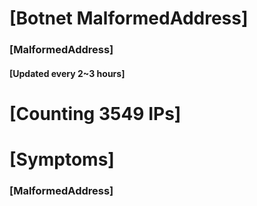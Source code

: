 # [Botnet MalformedAddress]
### [MalformedAddress]
#### [Updated every 2~3 hours]

# [Counting 3549 IPs]

# [Symptoms] 
###   [MalformedAddress]
